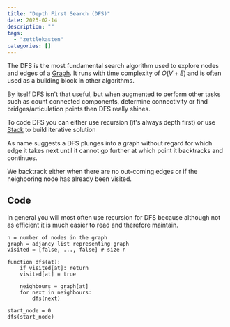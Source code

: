 ```yaml
---
title: "Depth First Search (DFS)"
date: 2025-02-14
description: ""
tags: 
  - "zettlekasten"
categories: []
---
```


The DFS is the most fundamental search algorithm used to explore nodes and edges of a [Graph](Graph.md). It runs with time complexity of $O(V+E)$ and is often used as a building block in other algorithms. 

By itself DFS isn't that useful, but when augmented to perform other tasks such as count connected components, determine connectivity or find bridges/articulation points then DFS really shines.

To code DFS you can either use recursion (it's always depth first) or use [Stack](Stack.md) to build iterative solution

As name suggests a DFS plunges into a graph without regard for which edge it takes next until it cannot go further at which point it backtracks and continues.

We backtrack either when there are no out-coming edges or if the neighboring node has already been visited.

## Code
In general you will most often use recursion for DFS because although not as efficient it is much easier to read and therefore maintain.
```pseudo
n = number of nodes in the graph
graph = adjancy list representing graph
visited = [false, ..., false] # size n

function dfs(at):
	if visited[at]: return
	visited[at] = true

	neighbours = graph[at]
	for next in neighbours:
		dfs(next)

start_node = 0
dfs(start_node)
```

